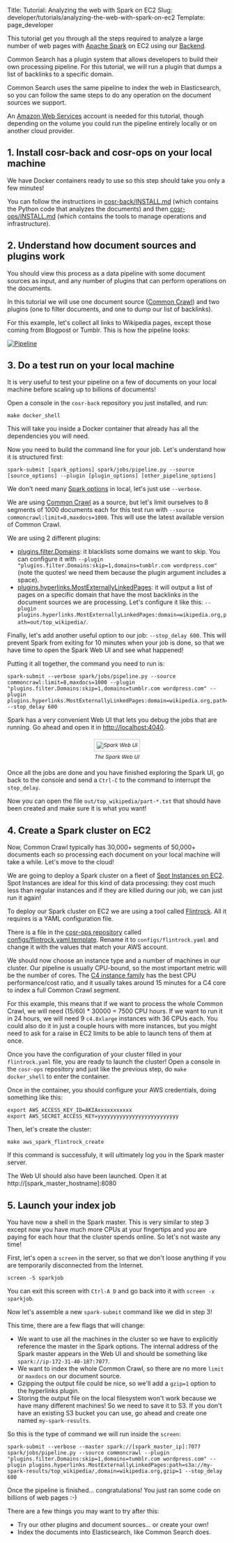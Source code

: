 Title: Tutorial: Analyzing the web with Spark on EC2
Slug: developer/tutorials/analyzing-the-web-with-spark-on-ec2
Template: page_developer

This tutorial get you through all the steps required to analyze a large number of web pages with [Apache Spark](spark.apache.org) on EC2 using our [Backend](/developer/backend).

Common Search has a plugin system that allows developers to build their own processing pipeline. For this tutorial, we will run a plugin that dumps a list of backlinks to a specific domain.

Common Search uses the same pipeline to index the web in Elasticsearch, so you can follow the same steps to do any operation on the document sources we support.

An [Amazon Web Services](https://aws.amazon.com/) account is needed for this tutorial, though depending on the volume you could run the pipeline entirely locally or on another cloud provider.


## 1. Install cosr-back and cosr-ops on your local machine

We have Docker containers ready to use so this step should take you only a few minutes!

You can follow the instructions in [cosr-back/INSTALL.md](https://github.com/commonsearch/cosr-back/blob/master/INSTALL.md) (which contains the Python code that analyzes the documents) and then [cosr-ops/INSTALL.md](https://github.com/commonsearch/cosr-ops/blob/master/INSTALL.md) (which contains the tools to manage operations and infrastructure).


## 2. Understand how document sources and plugins work

You should view this process as a data pipeline with some document sources as input, and any number of plugins that can perform operations on the documents.

In this tutorial we will use one document source ([Common Crawl](https://www.commoncrawl.org)) and two plugins (one to filter documents, and one to dump our list of backlinks).

For this example, let's collect all links to Wikipedia pages, except those coming from Blogpost or Tumblr. This is how the pipeline looks:

[![Pipeline](/images/developer/tutorials/spark-backlinks-pipeline.svg)](/images/developer/tutorials/spark-backlinks-pipeline.svg)


## 3. Do a test run on your local machine

It is very useful to test your pipeline on a few of documents on your local machine before scaling up to billions of documents!

Open a console in the `cosr-back` repository you just installed, and run:

```
make docker_shell
```

This will take you inside a Docker container that already has all the dependencies you will need.

Now you need to build the command line for your job. Let's understand how it is structured first:

```
spark-submit [spark_options] spark/jobs/pipeline.py --source [source_options] --plugin [plugin_options] [other_pipeline_options]
```

We don't need many [Spark options](http://spark.apache.org/docs/latest/configuration.html) in local, let's just use `--verbose`.

We are using [Common Crawl](https://github.com/commonsearch/cosr-back/blob/master/cosrlib/sources/commoncrawl.py) as a source, but let's limit ourselves to 8 segments of 1000 documents each for this test run with `--source commoncrawl:limit=8,maxdocs=1000`. This will use the latest available version of Common Crawl.

We are using 2 different plugins:

 - [plugins.filter.Domains](https://github.com/commonsearch/cosr-back/blob/master/plugins/filter.py): it blacklists some domains we want to skip. You can configure it with `--plugin "plugins.filter.Domains:skip=1,domains=tumblr.com wordpress.com"` (note the quotes! we need them because the plugin argument includes a space).
 - [plugins.hyperlinks.MostExternallyLinkedPages](https://github.com/commonsearch/cosr-back/blob/master/plugins/hyperlinks.py): it will output a list of pages on a specific domain that have the most backlinks in the document sources we are processing. Let's configure it like this: `--plugin plugins.hyperlinks.MostExternallyLinkedPages:domain=wikipedia.org,path=out/top_wikipedia/`.

Finally, let's add another useful option to our job: `--stop_delay 600`. This will prevent Spark from exiting for 10 minutes when your job is done, so that we have time to open the Spark Web UI and see what happened!

Putting it all together, the command you need to run is:

```
spark-submit --verbose spark/jobs/pipeline.py --source commoncrawl:limit=8,maxdocs=1000 --plugin "plugins.filter.Domains:skip=1,domains=tumblr.com wordpress.com" --plugin plugins.hyperlinks.MostExternallyLinkedPages:domain=wikipedia.org,path=out/top_wikipedia/ --stop_delay 600
```

Spark has a very convenient Web UI that lets you debug the jobs that are running. Go ahead and open it in [http://localhost:4040](http://localhost:4040).

<div style="width:80%;margin:auto;text-align:center;font-size:12px;margin-bottom:20px;font-style:italic;"><img style="border:1px solid #C0C0C0;padding:5px;margin:5px;" src="/images/developer/tutorials/spark-backlinks-web-ui.png" alt="Spark Web UI" /><br/>The Spark Web UI</div>


Once all the jobs are done and you have finished exploring the Spark UI, go back to the console and send a `Ctrl-C` to the command to interrupt the `stop_delay`.

Now you can open the file `out/top_wikipedia/part-*.txt` that should have been created and make sure it is what you want!


## 4. Create a Spark cluster on EC2

Now, Common Crawl typically has 30,000+ segments of 50,000+ documents each so processing each document on your local machine will take a while. Let's move to the cloud!

We are going to deploy a Spark cluster on a fleet of [Spot Instances on EC2](https://aws.amazon.com/ec2/spot/). Spot Instances are ideal for this kind of data processing: they cost much less than regular instances and if they are killed during our job, we can just run it again!

To deploy our Spark cluster on EC2 we are using a tool called [Flintrock](https://github.com/nchammas/flintrock). All it requires is a YAML configuration file.

There is a file in the [cosr-ops repository](https://github.com/commonsearch/cosr-ops) called [configs/flintrock.yaml.template](https://github.com/commonsearch/cosr-ops/blob/master/configs/flintrock.yaml.template). Rename it to `configs/flintrock.yaml` and change it with the values that match your AWS account.

We should now choose an instance type and a number of machines in our cluster. Our pipeline is usually CPU-bound, so the most important metric will be the number of cores. The [C4 instance family](https://docs.aws.amazon.com/AWSEC2/latest/UserGuide/c4-instances.html) has the best CPU performance/cost ratio, and it usually takes around 15 minutes for a C4 core to index a full Common Crawl segment.

For this example, this means that if we want to process the whole Common Crawl, we will need (15/60) * 30000 = 7500 CPU hours. If we want to run it in 24 hours, we will need 9 `c4.8xlarge` instances with 36 CPUs each. You could also do it in just a couple hours with more instances, but you might need to ask for a raise in EC2 limits to be able to launch tens of them at once.

Once you have the configuration of your cluster filled in your `flintrock.yaml` file, you are ready to launch the cluster! Open a console in the `cosr-ops` repository and just like the previous step, do `make docker_shell` to enter the container.

Once in the container, you should configure your AWS credentials, doing something like this:

```
export AWS_ACCESS_KEY_ID=AKIAxxxxxxxxxxx
export AWS_SECRET_ACCESS_KEY=yyyyyyyyyyyyyyyyyyyyyyyyyy
```

Then, let's create the cluster:

```
make aws_spark_flintrock_create
```

If this command is successfuly, it will ultimately log you in the Spark master server.

The Web UI should also have been launched. Open it at http://[spark_master_hostname]:8080


## 5. Launch your index job

You have now a shell in the Spark master. This is very similar to step 3 except now you have much more CPUs at your fingertips and you are paying for each hour that the cluster spends online. So let's not waste any time!

First, let's open a `screen` in the server, so that we don't loose anything if you are temporarily disconnected from the Internet.

```
screen -S sparkjob
```

You can exit this screen with `Ctrl-A D` and go back into it with `screen -x sparkjob`.

Now let's assemble a new `spark-submit` command like we did in step 3!

This time, there are a few flags that will change:

 - We want to use all the machines in the cluster so we have to explicitly reference the master in the Spark options. The internal address of the Spark master appears in the Web UI and should be something like `spark://ip-172-31-40-187:7077`.
 - We want to index the whole Common Crawl, so there are no more `limit` or `maxdocs` on our document source.
 - Gzipping the output file could be nice, so we'll add a `gzip=1` option to the hyperlinks plugin.
 - Storing the output file on the local filesystem won't work because we have many different machines! So we need to save it to S3. If you don't have an existing S3 bucket you can use, go ahead and create one named `my-spark-results`.

So this is the type of command we will run inside the `screen`:

```
spark-submit --verbose --master spark://[spark_master_ip]:7077 spark/jobs/pipeline.py --source commoncrawl --plugin "plugins.filter.Domains:skip=1,domains=tumblr.com wordpress.com" --plugin plugins.hyperlinks.MostExternallyLinkedPages:path=s3a://my-spark-results/top_wikipedia/,domain=wikipedia.org,gzip=1 --stop_delay 600
```

Once the pipeline is finished... congratulations! You just ran some code on billions of web pages :-)

There are a few things you may want to try after this:

 - Try our other plugins and document sources... or create your own!
 - Index the documents into Elasticsearch, like Common Search does.
